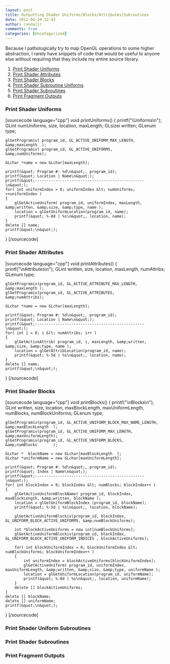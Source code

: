 ```yaml
---
layout: post
title: Outputting Shader Uniforms/Blocks/Attributes/Subroutines
date: 2012-04-20 12:43
author: randallr
comments: true
categories: [Uncategorized]
---
```

Because I pathologically try to map OpenGL operations to some higher abstraction, I rarely have snippets of code that would be useful to anyone else without requiring that they include my entire source library.
<ol>
	<li><a href="#uniforms">Print Shader Uniforms</a></li>
	<li><a href="#attributes">Print Shader Attributes</a></li>
	<li><a href="#blocks">Print Shader Blocks</a></li>
	<li><a href="#subroutineuniforms">Print Shader Subroutine Uniforms</a></li>
	<li><a href="#subroutines">Print Shader Subroutines</a></li>
	<li><a href="#fragdata">Print Fragment Outputs</a></li>
</ol>
<h3><a name="uniforms"></a>Print Shader Uniforms</h3>
[sourcecode language="cpp"]
void printUniforms()
{
	printf(&quot;\Uniforms\n&quot;);
	GLint numUniforms, size, location, maxLength;
	GLsizei written;
	GLenum type;

	glGetProgramiv( program_id, GL_ACTIVE_UNIFORM_MAX_LENGTH, &amp;maxLength  );
	glGetProgramiv( program_id, GL_ACTIVE_UNIFORMS,           &amp;numUniforms);

	GLchar *name = new GLchar[maxLength];

	printf(&quot; Program #: %d\n&quot;, program_id);
	printf(&quot; Location | Name\n&quot;);
	printf(&quot;------------------------------------------------\n&quot;);
	for( int uniformIndex = 0; uniformIndex &lt; numUniforms; ++uniformIndex )
	{
		glGetActiveUniform( program_id, uniformIndex, maxLength, &amp;written, &amp;size, &amp;type, name );
		location = glGetUniformLocation(program_id, name);
		printf(&quot; %-8d | %s\n&quot;, location, name);
	}
	delete [] name;
	printf(&quot;\n&quot;);
}
[/sourcecode]
<h3><a name="attributes"></a>Print Shader Attributes</h3>
[sourcecode language="cpp"]
void printAttributes()
{
	printf(&quot;\nAttributes\n&quot;);
	GLint written, size, location, maxLength, numAttribs;
	GLenum type;

	glGetProgramiv(program_id, GL_ACTIVE_ATTRIBUTE_MAX_LENGTH, &amp;maxLength );
	glGetProgramiv(program_id, GL_ACTIVE_ATTRIBUTES,           &amp;numAttribs);

	GLchar *name = new GLchar[maxLength];

	printf(&quot; Program #: %d\n&quot;, program_id);
	printf(&quot; Location | Name\n&quot;);
	printf(&quot;------------------------------------------------\n&quot;);
	for( int i = 0; i &lt; numAttribs; i++ )
	{
		glGetActiveAttrib( program_id, i, maxLength, &amp;written, &amp;size, &amp;type, name );
		location = glGetAttribLocation(program_id, name);
		printf(&quot; %-5d | %s\n&quot;, location, name);
	}
	delete [] name;
	printf(&quot;\n&quot;);
}
[/sourcecode]
<h3>Print Shader Blocks</h3>
[sourcecode language="cpp"]
void printBlocks()
{
	printf(&quot;\nBlocks\n&quot;);
	GLint written, size, location, maxBlockLength, maxUniformLength, numBlocks, numBlockUniforms;
	GLenum type;

	glGetProgramiv(program_id, GL_ACTIVE_UNIFORM_BLOCK_MAX_NAME_LENGTH, &amp;maxBlockLength  );
	glGetProgramiv(program_id, GL_ACTIVE_UNIFORM_MAX_LENGTH,            &amp;maxUniformLength);
	glGetProgramiv(program_id, GL_ACTIVE_UNIFORM_BLOCKS,                &amp;numBlocks       );

	GLchar *  blockName = new GLchar[maxBlockLength  ];
	GLchar *uniformName = new GLchar[maxUniformLength];

	printf(&quot; Program #: %d\n&quot;, program_id);
	printf(&quot; Index | Name\n&quot;);
	printf(&quot;------------------------------------------------\n&quot;);
	for( int blockIndex = 0; blockIndex &lt; numBlocks; blockIndex++ )
	{
		glGetActiveUniformBlockName( program_id, blockIndex, maxBlockLength, &amp;written, blockName );
		location = glGetUniformBlockIndex (program_id, blockName);
		printf(&quot; %-5d | %s\n&quot;, location, blockName);

		glGetActiveUniformBlockiv(program_id, blockIndex, GL_UNIFORM_BLOCK_ACTIVE_UNIFORMS, &amp;numBlockUniforms);

		int *blockActiveUniforms = new int[numBlockUniforms];
		glGetActiveUniformBlockiv(program_id, blockIndex, GL_UNIFORM_BLOCK_ACTIVE_UNIFORM_INDICES , blockActiveUniforms);

		for( int blockUniformIndex = 0; blockUniformIndex &lt; numBlockUniforms; blockUniformIndex++ )
		{
			int uniformIndex = blockActiveUniforms[blockUniformIndex];
			glGetActiveUniform( program_id, uniformIndex, maxUniformLength, &amp;written, &amp;size, &amp;type, uniformName );
			location = glGetUniformLocation(program_id, uniformName);
			printf(&quot; %-8d | %s\n&quot;, location, uniformName);
		}
		delete [] blockActiveUniforms;
	}
	delete [] blockName;
	delete [] uniformName;
	printf(&quot;\n&quot;);
}
[/sourcecode]
<h3><a name="subroutineuniforms"></a>Print Shader Uniform Subroutines</h3>
<h3><a name="subroutines"></a>Print Shader Subroutines</h3>
<h3><a name="fragdata"></a>Print Fragment Outputs</h3>

